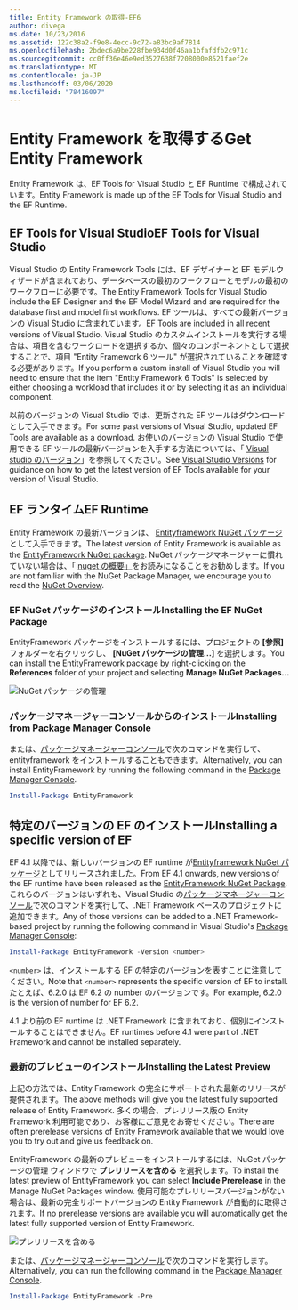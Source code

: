```yaml
---
title: Entity Framework の取得-EF6
author: divega
ms.date: 10/23/2016
ms.assetid: 122c38a2-f9e8-4ecc-9c72-a83bc9af7814
ms.openlocfilehash: 2bdec6a9be228fbe934d0f46aa1bfafdfb2c971c
ms.sourcegitcommit: cc0ff36e46e9ed3527638f7208000e8521faef2e
ms.translationtype: MT
ms.contentlocale: ja-JP
ms.lasthandoff: 03/06/2020
ms.locfileid: "78416097"
---
```

# <a name="get-entity-framework"></a><span data-ttu-id="594c6-102">Entity Framework を取得する</span><span class="sxs-lookup"><span data-stu-id="594c6-102">Get Entity Framework</span></span>
<span data-ttu-id="594c6-103">Entity Framework は、EF Tools for Visual Studio と EF Runtime で構成されています。</span><span class="sxs-lookup"><span data-stu-id="594c6-103">Entity Framework is made up of the EF Tools for Visual Studio and the EF Runtime.</span></span>

## <a name="ef-tools-for-visual-studio"></a><span data-ttu-id="594c6-104">EF Tools for Visual Studio</span><span class="sxs-lookup"><span data-stu-id="594c6-104">EF Tools for Visual Studio</span></span>

<span data-ttu-id="594c6-105">Visual Studio の Entity Framework Tools には、EF デザイナーと EF モデルウィザードが含まれており、データベースの最初のワークフローとモデルの最初のワークフローに必要です。</span><span class="sxs-lookup"><span data-stu-id="594c6-105">The Entity Framework Tools for Visual Studio include the EF Designer and the EF Model Wizard and are required for the database first and model first workflows.</span></span> <span data-ttu-id="594c6-106">EF ツールは、すべての最新バージョンの Visual Studio に含まれています。</span><span class="sxs-lookup"><span data-stu-id="594c6-106">EF Tools are included in all recent versions of Visual Studio.</span></span> <span data-ttu-id="594c6-107">Visual Studio のカスタムインストールを実行する場合は、項目を含むワークロードを選択するか、個々のコンポーネントとして選択することで、項目 "Entity Framework 6 ツール" が選択されていることを確認する必要があります。</span><span class="sxs-lookup"><span data-stu-id="594c6-107">If you perform a custom install of Visual Studio you will need to ensure that the item "Entity Framework 6 Tools" is selected by either choosing a workload that includes it or by selecting it as an individual component.</span></span>

<span data-ttu-id="594c6-108">以前のバージョンの Visual Studio では、更新された EF ツールはダウンロードとして入手できます。</span><span class="sxs-lookup"><span data-stu-id="594c6-108">For some past versions of Visual Studio, updated EF Tools are available as a download.</span></span> <span data-ttu-id="594c6-109">お使いのバージョンの Visual Studio で使用できる EF ツールの最新バージョンを入手する方法については、「 [Visual studio のバージョン](~/ef6/what-is-new/visual-studio.md)」を参照してください。</span><span class="sxs-lookup"><span data-stu-id="594c6-109">See [Visual Studio Versions](~/ef6/what-is-new/visual-studio.md) for guidance on how to get the latest version of EF Tools available for your version of Visual Studio.</span></span>

## <a name="ef-runtime"></a><span data-ttu-id="594c6-110">EF ランタイム</span><span class="sxs-lookup"><span data-stu-id="594c6-110">EF Runtime</span></span>

<span data-ttu-id="594c6-111">Entity Framework の最新バージョンは、 [Entityframework NuGet パッケージ](https://nuget.org/packages/EntityFramework/)として入手できます。</span><span class="sxs-lookup"><span data-stu-id="594c6-111">The latest version of Entity Framework is available as the [EntityFramework NuGet package](https://nuget.org/packages/EntityFramework/).</span></span> <span data-ttu-id="594c6-112">NuGet パッケージマネージャーに慣れていない場合は、「 [nuget の概要」](https://docs.microsoft.com/nuget/consume-packages/overview-and-workflow)をお読みになることをお勧めします。</span><span class="sxs-lookup"><span data-stu-id="594c6-112">If you are not familiar with the NuGet Package Manager, we encourage you to read the [NuGet Overview](https://docs.microsoft.com/nuget/consume-packages/overview-and-workflow).</span></span>

### <a name="installing-the-ef-nuget-package"></a><span data-ttu-id="594c6-113">EF NuGet パッケージのインストール</span><span class="sxs-lookup"><span data-stu-id="594c6-113">Installing the EF NuGet Package</span></span>

<span data-ttu-id="594c6-114">EntityFramework パッケージをインストールするには、プロジェクトの **[参照]** フォルダーを右クリックし、 **[NuGet パッケージの管理...]** を選択します。</span><span class="sxs-lookup"><span data-stu-id="594c6-114">You can install the EntityFramework package by right-clicking on the **References** folder of your project and selecting **Manage NuGet Packages…**</span></span>

![NuGet パッケージの管理](~/ef6/media/managenugetpackages.png)

### <a name="installing-from-package-manager-console"></a><span data-ttu-id="594c6-116">パッケージマネージャーコンソールからのインストール</span><span class="sxs-lookup"><span data-stu-id="594c6-116">Installing from Package Manager Console</span></span>

<span data-ttu-id="594c6-117">または、[パッケージマネージャーコンソール](https://docs.nuget.org/docs/start-here/using-the-package-manager-console)で次のコマンドを実行して、entityframework をインストールすることもできます。</span><span class="sxs-lookup"><span data-stu-id="594c6-117">Alternatively, you can install EntityFramework by running the following command in the [Package Manager Console](https://docs.nuget.org/docs/start-here/using-the-package-manager-console).</span></span>

``` powershell
Install-Package EntityFramework
```

## <a name="installing-a-specific-version-of-ef"></a><span data-ttu-id="594c6-118">特定のバージョンの EF のインストール</span><span class="sxs-lookup"><span data-stu-id="594c6-118">Installing a specific version of EF</span></span>

<span data-ttu-id="594c6-119">EF 4.1 以降では、新しいバージョンの EF runtime が[Entityframework NuGet パッケージ](https://www.nuget.org/packages/EntityFramework/)としてリリースされました。</span><span class="sxs-lookup"><span data-stu-id="594c6-119">From EF 4.1 onwards, new versions of the EF runtime have been released as the [EntityFramework NuGet Package](https://www.nuget.org/packages/EntityFramework/).</span></span> <span data-ttu-id="594c6-120">これらのバージョンはいずれも、Visual Studio の[パッケージマネージャーコンソール](https://docs.nuget.org/docs/start-here/using-the-package-manager-console)で次のコマンドを実行して、.NET Framework ベースのプロジェクトに追加できます。</span><span class="sxs-lookup"><span data-stu-id="594c6-120">Any of those versions can be added to a .NET Framework-based project by running the following command in Visual Studio's [Package Manager Console](https://docs.nuget.org/docs/start-here/using-the-package-manager-console):</span></span>

``` powershell
Install-Package EntityFramework -Version <number>
```

<span data-ttu-id="594c6-121">`<number>` は、インストールする EF の特定のバージョンを表すことに注意してください。</span><span class="sxs-lookup"><span data-stu-id="594c6-121">Note that `<number>` represents the specific version of EF to install.</span></span> <span data-ttu-id="594c6-122">たとえば、6.2.0 は EF 6.2 の number のバージョンです。</span><span class="sxs-lookup"><span data-stu-id="594c6-122">For example, 6.2.0 is the version of number for EF 6.2.</span></span>   

<span data-ttu-id="594c6-123">4\.1 より前の EF runtime は .NET Framework に含まれており、個別にインストールすることはできません。</span><span class="sxs-lookup"><span data-stu-id="594c6-123">EF runtimes before 4.1 were part of .NET Framework and cannot be installed separately.</span></span>

### <a name="installing-the-latest-preview"></a><span data-ttu-id="594c6-124">最新のプレビューのインストール</span><span class="sxs-lookup"><span data-stu-id="594c6-124">Installing the Latest Preview</span></span>

<span data-ttu-id="594c6-125">上記の方法では、Entity Framework の完全にサポートされた最新のリリースが提供されます。</span><span class="sxs-lookup"><span data-stu-id="594c6-125">The above methods will give you the latest fully supported release of Entity Framework.</span></span> <span data-ttu-id="594c6-126">多くの場合、プレリリース版の Entity Framework 利用可能であり、お客様にご意見をお寄せください。</span><span class="sxs-lookup"><span data-stu-id="594c6-126">There are often prerelease versions of Entity Framework available that we would love you to try out and give us feedback on.</span></span>

<span data-ttu-id="594c6-127">EntityFramework の最新のプレビューをインストールするには、NuGet パッケージの管理 ウィンドウで **プレリリースを含める** を選択します。</span><span class="sxs-lookup"><span data-stu-id="594c6-127">To install the latest preview of EntityFramework you can select **Include Prerelease** in the Manage NuGet Packages window.</span></span> <span data-ttu-id="594c6-128">使用可能なプレリリースバージョンがない場合は、最新の完全サポートバージョンの Entity Framework が自動的に取得されます。</span><span class="sxs-lookup"><span data-stu-id="594c6-128">If no prerelease versions are available you will automatically get the latest fully supported version of Entity Framework.</span></span>

![プレリリースを含める](~/ef6/media/includeprerelease.png)

<span data-ttu-id="594c6-130">または、[パッケージマネージャーコンソール](https://docs.nuget.org/docs/start-here/using-the-package-manager-console)で次のコマンドを実行します。</span><span class="sxs-lookup"><span data-stu-id="594c6-130">Alternatively, you can run the following command in the [Package Manager Console](https://docs.nuget.org/docs/start-here/using-the-package-manager-console).</span></span>

``` powershell
Install-Package EntityFramework -Pre
```
